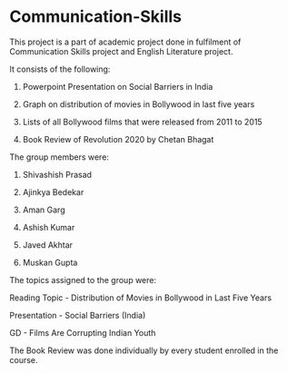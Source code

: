 # Communication-Skills

This project is a part of academic project done in fulfilment of Communication Skills project and English Literature project.

It consists of the following:

1. Powerpoint Presentation on Social Barriers in India

2. Graph on distribution of movies in Bollywood in last five years

3. Lists of all Bollywood films that were released from 2011 to 2015

4. Book Review of Revolution 2020 by Chetan Bhagat

The group members were:

1. Shivashish Prasad

2. Ajinkya Bedekar

3. Aman Garg

4. Ashish Kumar

5. Javed Akhtar

6. Muskan Gupta

The topics assigned to the group were:

Reading Topic - Distribution of Movies in Bollywood in Last Five Years

Presentation - Social Barriers (India)

GD - Films Are Corrupting Indian Youth

The Book Review was done individually by every student enrolled in the course.